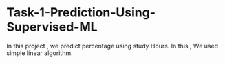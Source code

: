 # Task-1-Prediction-Using-Supervised-ML
In this project , we predict percentage using study Hours. In this , We used simple linear algorithm. 
